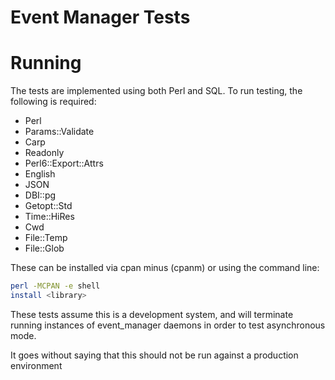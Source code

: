 Event Manager Tests
===================

# Running

The tests are implemented using both Perl and SQL. To run testing, the following is required:

* Perl
* Params::Validate
* Carp
* Readonly
* Perl6::Export::Attrs
* English
* JSON
* DBI::pg
* Getopt::Std
* Time::HiRes
* Cwd
* File::Temp
* File::Glob

These can be installed via cpan minus (cpanm) or using the command line:

```bash
perl -MCPAN -e shell
install <library>
```

These tests assume this is a development system, and will terminate running instances of event_manager daemons in order to test asynchronous mode.

It goes without saying that this should not be run against a production environment
